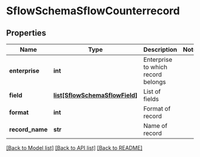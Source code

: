 # SflowSchemaSflowCounterrecord

## Properties
Name | Type | Description | Notes
------------ | ------------- | ------------- | -------------
**enterprise** | **int** | Enterprise to which record belongs | 
**field** | [**list[SflowSchemaSflowField]**](SflowSchemaSflowField.md) | List of fields | 
**format** | **int** | Format of record | 
**record_name** | **str** | Name of record | 

[[Back to Model list]](../README.md#documentation-for-models) [[Back to API list]](../README.md#documentation-for-api-endpoints) [[Back to README]](../README.md)


